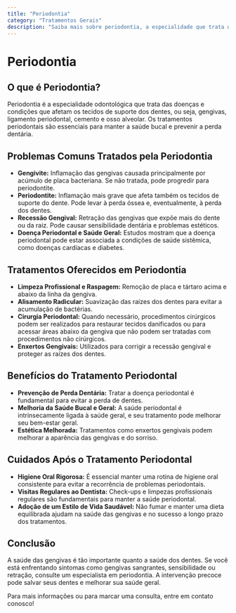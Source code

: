 ```yaml
---
title: "Periodontia"
category: "Tratamentos Gerais"
description: "Saiba mais sobre periodontia, a especialidade que trata das doenças do tecido gengival e dos tecidos de suporte dos dentes, essencial para manter a saúde bucal e geral."
---
```

# Periodontia

## O que é Periodontia?

Periodontia é a especialidade odontológica que trata das doenças e condições que afetam os tecidos de suporte dos dentes, ou seja, gengivas, ligamento periodontal, cemento e osso alveolar. Os tratamentos periodontais são essenciais para manter a saúde bucal e prevenir a perda dentária.

## Problemas Comuns Tratados pela Periodontia

- **Gengivite:** Inflamação das gengivas causada principalmente por acúmulo de placa bacteriana. Se não tratada, pode progredir para periodontite.
- **Periodontite:** Inflamação mais grave que afeta também os tecidos de suporte do dente. Pode levar à perda óssea e, eventualmente, à perda dos dentes.
- **Recessão Gengival:** Retração das gengivas que expõe mais do dente ou da raiz. Pode causar sensibilidade dentária e problemas estéticos.
- **Doença Periodontal e Saúde Geral:** Estudos mostram que a doença periodontal pode estar associada a condições de saúde sistêmica, como doenças cardíacas e diabetes.

## Tratamentos Oferecidos em Periodontia

- **Limpeza Profissional e Raspagem:** Remoção de placa e tártaro acima e abaixo da linha da gengiva.
- **Alisamento Radicular:** Suavização das raízes dos dentes para evitar a acumulação de bactérias.
- **Cirurgia Periodontal:** Quando necessário, procedimentos cirúrgicos podem ser realizados para restaurar tecidos danificados ou para acessar áreas abaixo da gengiva que não podem ser tratadas com procedimentos não cirúrgicos.
- **Enxertos Gengivais:** Utilizados para corrigir a recessão gengival e proteger as raízes dos dentes.

## Benefícios do Tratamento Periodontal

- **Prevenção de Perda Dentária:** Tratar a doença periodontal é fundamental para evitar a perda de dentes.
- **Melhoria da Saúde Bucal e Geral:** A saúde periodontal é intrinsecamente ligada à saúde geral, e seu tratamento pode melhorar seu bem-estar geral.
- **Estética Melhorada:** Tratamentos como enxertos gengivais podem melhorar a aparência das gengivas e do sorriso.

## Cuidados Após o Tratamento Periodontal

- **Higiene Oral Rigorosa:** É essencial manter uma rotina de higiene oral consistente para evitar a recorrência de problemas periodontais.
- **Visitas Regulares ao Dentista:** Check-ups e limpezas profissionais regulares são fundamentais para manter a saúde periodontal.
- **Adoção de um Estilo de Vida Saudável:** Não fumar e manter uma dieta equilibrada ajudam na saúde das gengivas e no sucesso a longo prazo dos tratamentos.

## Conclusão

A saúde das gengivas é tão importante quanto a saúde dos dentes. Se você está enfrentando sintomas como gengivas sangrantes, sensibilidade ou retração, consulte um especialista em periodontia. A intervenção precoce pode salvar seus dentes e melhorar sua saúde geral.

Para mais informações ou para marcar uma consulta, entre em contato conosco!
